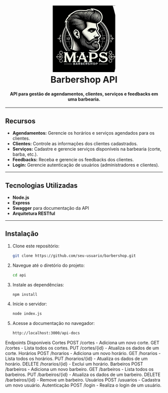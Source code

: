 <h1 align="center">
  <br>
  <img src="https://github.com/JoaoGiannattasio/MapsBarber/blob/main/funcioa.png" alt="Barbershop Logo" width="200">
  <br>
  Barbershop API
  <br>
</h1>

<h4 align="center">API para gestão de agendamentos, clientes, serviços e feedbacks em uma barbearia.</h4>

---

## Recursos

- **Agendamentos:** Gerencie os horários e serviços agendados para os clientes.
- **Clientes:** Controle as informações dos clientes cadastrados.
- **Serviços:** Cadastre e gerencie serviços disponíveis na barbearia (corte, barba, etc.).
- **Feedbacks:** Receba e gerencie os feedbacks dos clientes.
- **Login:** Gerencie autenticação de usuários (administradores e clientes).

---

## Tecnologias Utilizadas

- **Node.js**
- **Express**
- **Swagger** para documentação da API
- **Arquitetura RESTful**

---

## Instalação

1. Clone este repositório:

   ```bash
   git clone https://github.com/seu-usuario/barbershop.git
2. Navegue até o diretório do projeto:
   ```bash
   cd api
3. Instale as dependências:
   ```bash
   npm install
4. Inicie o servidor:
   ```bash
   node index.js
5. Acesse a documentação no navegador:
   ```bash
   http://localhost:3000/api-docs

Endpoints Disponíveis
Cortes
POST /cortes - Adiciona um novo corte.
GET /cortes - Lista todos os cortes.
PUT /cortes/{id} - Atualiza os dados de um corte.
Horários
POST /horarios - Adiciona um novo horário.
GET /horarios - Lista todos os horários.
PUT /horarios/{id} - Atualiza os dados de um horário.
DELETE /horarios/{id} - Exclui um horário.
Barbeiros
POST /barbeiros - Adiciona um novo barbeiro.
GET /barbeiros - Lista todos os barbeiros.
PUT /barbeiros/{id} - Atualiza os dados de um barbeiro.
DELETE /barbeiros/{id} - Remove um barbeiro.
Usuários
POST /usuarios - Cadastra um novo usuário.
Autenticação
POST /login - Realiza o login de um usuário.

